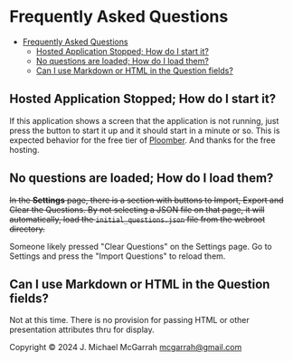 # Frequently Asked Questions

- [Frequently Asked Questions](#frequently-asked-questions)
  - [Hosted Application Stopped; How do I start it?](#hosted-application-stopped-how-do-i-start-it)
  - [No questions are loaded; How do I load them?](#no-questions-are-loaded-how-do-i-load-them)
  - [Can I use Markdown or HTML in the Question fields?](#can-i-use-markdown-or-html-in-the-question-fields)

## Hosted Application Stopped; How do I start it?

If this application shows a screen that the application is not running, just press the button to start it up and it should start in a minute or so. This is expected behavior for the free tier of [Ploomber](https://ploomber.io/). And thanks for the free hosting.

## No questions are loaded; How do I load them?

~~In the **Settings** page, there is a section with buttons to Import, Export and Clear the Questions. By not selecting a JSON file on that page, it will automatically, load the `initial_questions.json` file from the webroot directory.~~

Someone likely pressed "Clear Questions" on the Settings page. Go to Settings and press the "Import Questions" to reload them.

## Can I use Markdown or HTML in the Question fields?

Not at this time. There is no provision for passing HTML or other presentation attributes thru for display.

Copyright © 2024 J. Michael McGarrah <mcgarrah@gmail.com>

